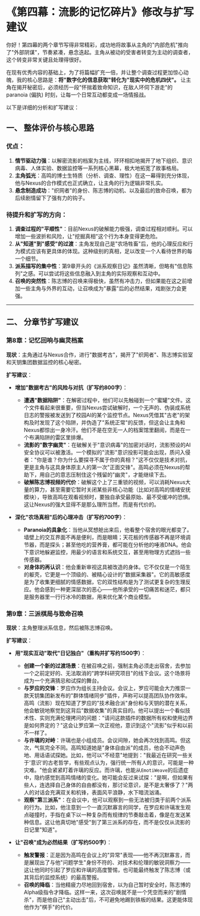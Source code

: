 # 《第四幕：流影的记忆碎片》修改与扩写建议

你好！第四幕的两个章节写得非常精彩，成功地将故事从主角的"内部危机"推向了"外部阴谋"，节奏紧凑，悬念迭起。主角从被动的受害者转变为主动的调查者，这个转变非常关键且处理得很好。

在现有优秀内容的基础上，为了将篇幅扩充一倍，并让整个调查过程更加惊心动魄，我的核心思路是：**将"数字化的信息获取"转化为"现实中的危机四伏"。** 让主角在揭开秘密后，必须经历一段"怀揣着致命知识，在敌人环伺下游走"的 paranoia (偏执) 时刻，让每一个日常互动都变成一场情报战。

以下是详细的分析和扩写建议：

## 一、 整体评价与核心思路

### 优点：
1.  **情节驱动力强**：以解密流影的档案为主线，环环相扣地揭开了地下组织、意识病毒、人体实验、数据监控等一系列核心黑幕，极大地拓宽了故事格局。
2.  **主角弧光**：高鸣的博士生特质（分析、调查、理性）在这一幕得到充分体现，他与Nexus的合作模式也正式确立，让主角的行为逻辑非常扎实。
3.  **悬念制造成功**："织网者"的身份、陈志博的动机、以及最后的致命召唤，都为后续剧情留下了强有力的钩子。

### 待提升和扩写的方向：
1.  **调查过程的"平顺性"**：目前Nexus的破解能力极强，调查过程相对顺利。可以增加一些波折和风险，让"挖掘真相"这个行为本身变得更危险。
2.  **从"知道"到"感受"的过渡**：主角发现自己是"农场牲畜"后，他的心理反应和行为模式应该有更具体的体现。这种级别的真相，足以改变一个人看待世界的每一个细节。
3.  **派系描写的集中性**：第9章开头的《派系观察日记》虽然清晰，但略有"信息陈列"之感。可以尝试将这些信息融入到主角的实际观察和互动中。
4.  **召唤的突然性**：陈志博的召唤来得极快，虽然有冲击力，但如果能在这之前增加一些主角与外界的互动，让召唤成为"暴露"后的必然结果，戏剧张力会更强。

---

## 二、 分章节扩写建议

### 第8章：记忆回响与幽灵档案

**现状**：主角通过与Nexus合作，进行"数据考古"，揭开了"织网者"、陈志博实验室和天钥集团数据监控的核心秘密。

**扩写建议**：

*   **增加"数据考古"的风险与对抗（扩写约800字）**：
    *   **遭遇"数据陷阱"**：在解密过程中，他们可以先触碰到一个"蜜罐"文件。这个文件看起来很重要，但当Nexus尝试破解时，一个无声的、伪装成系统日志的警报被发送到了校园AI的某个监控节点。Nexus凭借其"古老"的架构及时发现了这个陷阱，并伪造了"系统正常"的反馈，但这会让主角和Nexus都惊出一身冷汗。他们不是在空无一人的档案馆里翻阅，而是在一个布满陷阱的雷区里排爆。
    *   **流影的"数字幽灵"**：在破解关于"意识病毒"的加密对话时，流影预设的AI安全协议可以被激活。一个模拟的"流影"意识投影可能会出现，质问入侵者："你是谁？你为什么要探寻不属于你的真相？"这不仅仅是技术对抗，更是主角与这具身体原主人的第一次"正面交锋"。高鸣必须在Nexus的帮助下，用自己的意志压制住这个残留的"幽灵"，才能继续下去。
    *   **破解陈志博视频的代价**：破解这个上了三重锁的视频，可以消耗Nexus大量的算力，甚至需要它暂时关闭某些非核心功能（比如对高鸣的情绪安抚模块），导致高鸣在观看视频时，要独自承受最原始、最不受缓冲的恐惧。这让Nexus的强大显得不是那么理所当然，而是有代价的。

*   **深化"农场真相"后的心理冲击（扩写约700字）**：
    *   **Paranoia的具象化**：当他从冥想舱出来后，他看整个宿舍的眼光都变了。墙壁上的交互界面不再是便利，而是眼睛；天花板的传感器不再是环境调节器，而是探头；甚至他吃的营养膏，都可能在分析他的唾液DNA。他会下意识地躲避监控，用最少的语言和系统交互，甚至用物理方式遮挡一些传感器。
    *   **对身体的再认识**：他会重新审视这具被改造的身体。它不仅仅是一个陌生的躯壳，它更是一个顶级的、被精心设计的"数据采集器"。它的高敏感度是为了收集更细腻的情感数据，它的双性结构是为了测试更复杂的生理反应。他会感到一种更深层次的恶心——他所承受的一切痛苦和迷茫，都只是服务器里一行行冰冷的数据，用来优化某个商业模型。

### 第9章：三派棋局与致命召唤

**现状**：主角整理派系信息，然后被陈志博召唤。

**扩写建议**：

*   **用"现实互动"取代"日记独白"（重构并扩写约1500字）**：
    *   **创建一个新的过渡场景**：在被召唤之前，强制主角必须走出宿舍，去参加一个之前定好的、无法取消的"跨学科研究项目"的线下会议。这个场景将成为一个充满猜忌和试探的舞台。
    *   **与罗应的交锋**：罗应作为组长主持会议。会议上，罗应可能会大力推崇一款天钥集团新发布的"群体情绪同步"插件，声称可以提高团队协作效率。高鸣（流影）现在知道了罗应的"技术融合派"身份和与天钥的潜在关系，他会敏锐地察觉到这背后"数据收集"的真实目的。他可以提出一个看似技术性、实则充满伦理拷问的问题："请问这款插件的数据所有权和使用边界是如何界定的？"这会让罗应第一次正视他，意识到这个"流影"似乎和以前不一样了。
    *   **与许璃的对峙**：许璃也是小组成员。会议间隙，她会再次找到高鸣。但这次，气氛完全不同。高鸣知道她是"身体自由派"的成员，他会不动声色地、用话语试探她。比如，他可以"不经意"地提到："我最近在研究一些关于'意识'的古老哲学，有些观点认为，强行统一所有人的意识，可能是一种灾难。"他会紧紧盯着许璃的反应。而许璃，也能从`EmotiWeave`的后遗症中，隐约感觉到高鸣情绪的变化。她可能会反过来试探："是啊，但如果有些人，连选择自己身体的自由都没有，那讨论意识，是不是太奢侈了？"两人的对话会充满双关和机锋，表面风平浪静，水下暗流汹涌。
    *   **观察"第三派系"**：在会议中，他可以观察到一些无法被归类于前两个派系的行为。比如，他注意到一个一直沉默寡言的同学，在罗应和许璃发生观点碰撞时，手指在桌下以一种复杂而有规律的节奏敲击着，像是在发送某种信息。这让他真切地"感受"到了第三派系的存在，而不是仅仅从流影的日记里"知道"。

*   **让"召唤"成为必然结果（扩写约500字）**：
    *   **触发警报**：正是因为高鸣在会议上的"异常"表现——他不再沉默寡言，而是展现出了与他"问题学生"身份不符的、对技术和伦理的敏锐洞察力——这让他同时引起了罗应和许璃的高度警惕，也可能最终触发了陈志博（或其背后的监控系统）的最高警报。
    - **召唤的降临**：当他精疲力尽地回到宿舍，以为自己暂时安全时，陈志博的Alpha级指令才降临。这样一来，这次召唤就不是一个凭空而来的"剧情杀"，而是他自己"主动出击"后，不可避免地踢到铁板的结果。这更能体现他作为"棋手"的代价。
 